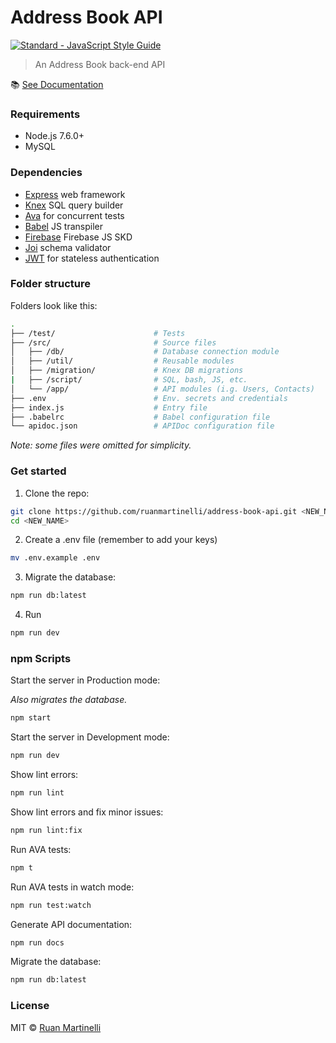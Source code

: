 # Address Book API

<a href="https://standardjs.com"><img src="https://img.shields.io/badge/code_style-standard-brightgreen.svg" alt="Standard - JavaScript Style Guide"></a>

> An Address Book back-end API

:books: [See Documentation](https://api-address-book.herokuapp.com/)

### Requirements

* Node.js 7.6.0+
* MySQL

### Dependencies

* [Express](https://github.com/expressjs/express) web framework
* [Knex](http://knexjs.org/) SQL query builder
* [Ava](https://github.com/avajs) for concurrent tests
* [Babel](https://babeljs.io) JS transpiler
* [Firebase](https://github.com/firebase/firebase-js-sdk) Firebase JS SKD
* [Joi](https://github.com/hapijs/joi) schema validator
* [JWT](https://jwt.io/) for stateless authentication

### Folder structure

Folders look like this:

```bash
.
├── /test/                      # Tests
├── /src/                       # Source files
│   ├── /db/                    # Database connection module
│   ├── /util/                  # Reusable modules
│   ├── /migration/             # Knex DB migrations
|   ├── /script/                # SQL, bash, JS, etc.
│   └── /app/                   # API modules (i.g. Users, Contacts)
├── .env                        # Env. secrets and credentials 
├── index.js                    # Entry file
├── .babelrc                    # Babel configuration file
└── apidoc.json                 # APIDoc configuration file
```
_Note: some files were omitted for simplicity._

### Get started

1. Clone the repo:

```bash
git clone https://github.com/ruanmartinelli/address-book-api.git <NEW_NAME>
cd <NEW_NAME>
```
2. Create a .env file (remember to add your keys)

```bash
mv .env.example .env
```

3. Migrate the database:

```bash
npm run db:latest
```

4. Run

```bash
npm run dev
```

### npm Scripts

Start the server in Production mode:

*Also migrates the database.*

```bash
npm start 
```

Start the server in Development mode:
```bash
npm run dev 
```

Show lint errors:
```bash
npm run lint
```

Show lint errors and fix minor issues:
```bash
npm run lint:fix
```

Run AVA tests:
```bash
npm t
```

Run AVA tests in watch mode:
```bash
npm run test:watch
```

Generate API documentation:
```bash
npm run docs
```

Migrate the database:
```bash
npm run db:latest
```

### License

MIT © [Ruan Martinelli](http://ruanmartinelli.com)
